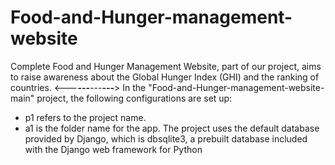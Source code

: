 # Food-and-Hunger-management-website
Complete Food and Hunger Management Website, part of our project, aims to raise awareness about the Global Hunger Index (GHI) and the ranking of countries.
                  <---**---**---**---**> 
In the "Food-and-Hunger-management-website-main" project, the following configurations are set up:
- p1 refers to the project name.
- a1 is the folder name for the app.
The project uses the default database provided by Django, which is dbsqlite3, a prebuilt database included with the Django web framework for Python
